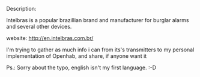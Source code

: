 Description:

Intelbras is a popular brazillian brand and manufacturer for burglar alarms and several other devices.

website: http://en.intelbras.com.br/

I'm trying to gather as much info i can from its's transmitters to my personal implementation of Openhab, and share, if anyone want it
 
Ps.: Sorry about the typo, english isn't my first language. :-D
